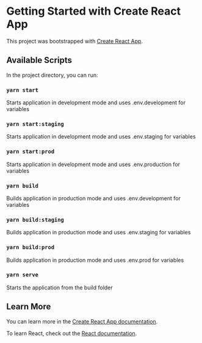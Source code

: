 # Getting Started with Create React App

This project was bootstrapped with [Create React App](https://github.com/facebook/create-react-app).

## Available Scripts

In the project directory, you can run:

### `yarn start`

Starts application in development mode and uses .env.development for variables

### `yarn start:staging`

Starts application in development mode and uses .env.staging for variables

### `yarn start:prod`

Starts application in development mode and uses .env.production for variables

### `yarn build`

Builds application in production mode and uses .env.development for variables

### `yarn build:staging`

Builds application in production mode and uses .env.staging for variables

### `yarn build:prod`

Builds application in production mode and uses .env.prod for variables

### `yarn serve`

Starts the application from the build folder

## Learn More

You can learn more in the [Create React App documentation](https://facebook.github.io/create-react-app/docs/getting-started).

To learn React, check out the [React documentation](https://reactjs.org/).
